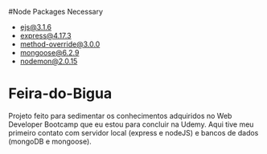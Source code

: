 #Node Packages Necessary
- ejs@3.1.6
- express@4.17.3
- method-override@3.0.0
- mongoose@6.2.9
- nodemon@2.0.15
# Feira-do-Bigua
Projeto feito para sedimentar os conhecimentos adquiridos no Web Developer Bootcamp que eu estou para concluir na Udemy. Aqui tive meu primeiro contato com servidor local (express e nodeJS) e bancos de dados (mongoDB e mongoose).
